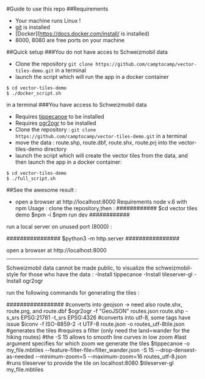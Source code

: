 #Guide to use this repo
##Requirements
* Your machine runs Linux !
* [git](https://gist.github.com/derhuerst/1b15ff4652a867391f03#file-linux-md) is installed
* [Docker](https://docs.docker.com/install/ is installed)
* 8000, 8080 are free ports on your machine

##Quick setup
###You do not have acces to Schweizmobil data
* Clone the repository
`git clone https://github.com/camptocamp/vector-tiles-demo.git` in a terminal
* launch the script which will run the app in a docker container
```
$ cd vector-tiles-demo
$ ./docker_script.sh
```
in a terminal
###You have access to Schweizmobil data

* Requires [tippecanoe](https://github.com/mapbox/tippecanoe) to be installed
* Requires [ogr2ogr](http://www.sarasafavi.com/installing-gdalogr-on-ubuntu.html) to be installed
* Clone the repository :
`git clone https://github.com/camptocamp/vector-tiles-demo.git` in a terminal
* move the data : route.shp, route.dbf, route.shx, route.prj into the vector-tiles-demo directory
* launch the script which will create the vector tiles from the data, and then launch the app in a docker container:
```
$ cd vector-tiles-demo
$ ./full_script.sh
```

##See the awesome result :
* open a browser at http://localhost:8000
Requirements node v.6 with npm
Usage :
clone the repository,then :
############
$cd vector tiles demo
$npm -i
$npm run dev
############

run a local server on unused port (8000) :

################
$python3 -m http.server
################

open a browser at http://localhost:8000

------------------------------------

Schweizmobil data cannot be made public, to visualize the schweizmobil-style for those who have the data :
-Install tippecanoe
-Install tileserver-gl
-Install ogr2ogr

run the following commands for generating the tiles :

#################
#converts into geojson -> need also route.shx, route.prg, and route.dbf
$ogr2ogr -f "GeoJSON" routes.json route.shp -s_srs EPSG:21781 -t_srs EPSG:4326
#converts into utf-8, some tags have issue
$iconv -f ISO-8859-2 -t UTF-8 route.json -o routes_utf-8tile.json
#generates the tiles
#requires a filter (only need the land=wander for the hiking routes)
#the -S 15 allows to smooth line curves in low zoom
#last argument specifies for which zoom we generate the tiles
$tippecanoe -o my_file.mbtiles --feature-filter-file=filter_wander.json -S 15 --drop-densest-as-needed --minimum-zoom=5 --maximum-zoom=16 routes_utf-8.json
#runs tileserver to provide the tile on localhost:8080
$tileserver-gl my_file.mbtiles
